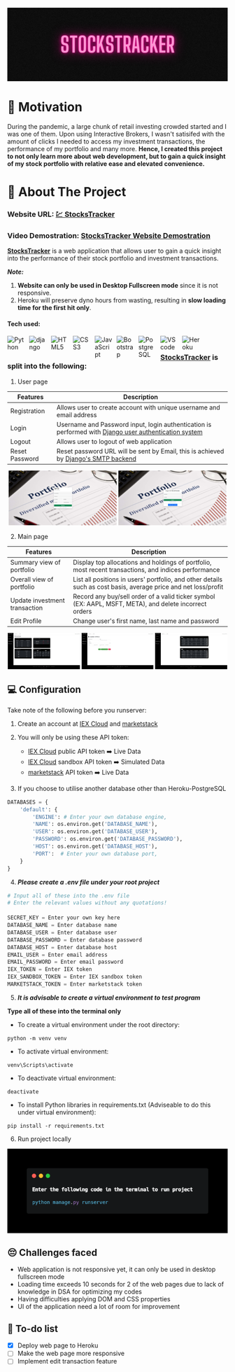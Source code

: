 <p align="center">
    <img src="/assets/stockstracker.png"/>
</p>

# 💪 Motivation #
During the pandemic, a large chunk of retail investing crowded started and I was one of them. Upon using Interactive Brokers, I wasn't satisifed with the amount of clicks I needed to access my investment transactions, the performance of my portfolio and many more. __Hence, I created this project to not only learn more about web development, but to gain a quick insight of my stock portfolio with relative ease and elevated convenience.__

# 📝 About The Project #
### Website URL: **<a href="https://stockstracker-app.herokuapp.com/user/login/" target="_blank">💹 StocksTracker</a>** ###
### Video Demostration: **<a href="https://youtu.be/T_cgG668pf4" target="_blank">StocksTracker Website Demostration</a>** ###
**[StocksTracker](https://stockstracker-app.herokuapp.com/user/login/ "StocksTracker url")** is a web application that allows user to gain a quick insight into the performance of their stock portfolio and investment transactions.

***Note:*** 
1. __Website can only be used in Desktop Fullscreen mode__ since it is not responsive.
2. Heroku will preserve dyno hours from wasting, resulting in __slow loading time for the first hit only__.

#### Tech used: ####

<img align="left" alt="Python" width="40px" src="https://cdn.jsdelivr.net/npm/devicon-2.2@2.2.0/icons/python/python-original.svg" style="padding-right:10px;"/>
<img align="left" alt="django" width="40px" src="https://cdn.jsdelivr.net/npm/devicon-2.2@2.2.0/icons/django/django-original.svg" style="padding-right:10px;"/>
<img align="left" alt="HTML5" width="40px" src="https://cdn.jsdelivr.net/npm/devicon-2.2@2.2.0/icons/html5/html5-original.svg" style="padding-right:10px;"/>
<img align="left" alt="CSS3" width="40px" src="https://cdn.jsdelivr.net/npm/devicon-2.2@2.2.0/icons/css3/css3-original.svg" style="padding-right:10px;" />
<img align="left" alt="JavaScript" width="40px" src="https://cdn.jsdelivr.net/npm/devicon-2.2@2.2.0/icons/javascript/javascript-original.svg" style="padding-right:10px;" />
<img align="left" alt="Bootstrap" width="40px" src="https://cdn.jsdelivr.net/gh/devicons/devicon/icons/bootstrap/bootstrap-original.svg" style="padding-right:10px;" />
<img align="left" alt="PostgreSQL" width="40px" src="https://cdn.jsdelivr.net/npm/devicon-2.2@2.2.0/icons/postgresql/postgresql-original.svg" style="padding-right:10px;"/>
<img align="left" alt="VScode" width="40px" src="https://cdn.jsdelivr.net/npm/devicon-2.2@2.2.0/icons/visualstudio/visualstudio-plain.svg" style="padding-right:10px;"/> 
<img align="left" alt="Heroku" width="40px" src="https://cdn.jsdelivr.net/gh/devicons/devicon/icons/heroku/heroku-plain-wordmark.svg"/>&nbsp;&nbsp;


### [StocksTracker](https://stockstracker-app.herokuapp.com/user/login/ "StocksTracker url") is split into the following: ###

1. User page

  | Features | Description |
  | --- | --- |
  | Registration | Allows user to create account with unique username and email address |
  | Login | Username and Password input, login authentication is performed with [Django user authentication system](https://docs.djangoproject.com/en/4.1/topics/auth/default/ "Django user authentication system") |
  | Logout | Allows user to logout of web application |
  | Reset Password | Reset password URL will be sent by Email, this is achieved by [Django's SMTP backend](https://docs.djangoproject.com/en/4.1/topics/email/ "Django's SMTP backend") |

<p align="middle">
  <img src="/assets/registration.png" width="49%"/>
  <img src="/assets/login.png" width="49%"/> 
</p>

2. Main page

  | Features | Description |
  | --- | --- |
  | Summary view of portfolio | Display top allocations and holdings of portfolio, most recent transactions, and indices performance |
  | Overall view of portfolio | List all positions in users' portfolio, and other details such as cost basis, average price and net loss/profit |
  | Update investment transaction | Record any buy/sell order of a valid ticker symbol (EX: AAPL, MSFT, META), and delete incorrect orders |
  | Edit Profile | Change user's first name, last name and password |

<p align="middle">
  <img src="/assets/homepage.png" width="32.667%"/>
  <img src="/assets/updateportfolio.png" width="32.667%"/> 
  <img src="/assets/transactionlistview.png" width="32.667%"/> 
</p>

## 💻 Configuration ##
Take note of the following before you runserver:
1. Create an account at [IEX Cloud](https://iexcloud.io/ "IEX Cloud") and [marketstack](https://marketstack.com/ "marketstack")

2. You will only be using these API token:
    - [IEX Cloud](https://iexcloud.io/ "IEX Cloud") public API token ➡️ Live Data
    - [IEX Cloud](https://iexcloud.io/ "IEX Cloud") sandbox API token ➡️ Simulated Data
    - [marketstack](https://marketstack.com/ "marketstack") API token ➡️ Live Data

3. If you choose to utilise another database other than Heroku-PostgreSQL
```python
DATABASES = {
    'default': {
        'ENGINE': # Enter your own database engine,
        'NAME': os.environ.get('DATABASE_NAME'),
        'USER': os.environ.get('DATABASE_USER'),
        'PASSWORD': os.environ.get('DATABASE_PASSWORD'),
        'HOST': os.environ.get('DATABASE_HOST'),
        'PORT':  # Enter your own database port,
    }
}
```

4. ***Please create a .env file under your root project***

```python
# Input all of these into the .env file
# Enter the relevant values without any quotations!

SECRET_KEY = Enter your own key here
DATABASE_NAME = Enter database name
DATABASE_USER = Enter database user
DATABASE_PASSWORD = Enter database password
DATABASE_HOST = Enter database host
EMAIL_USER = Enter email address
EMAIL_PASSWORD = Enter email password
IEX_TOKEN = Enter IEX token
IEX_SANDBOX_TOKEN = Enter IEX sandbox token
MARKETSTACK_TOKEN = Enter marketstack token
```

5. ***It is advisable to create a virtual environment to test program***

  **Type all of these into the terminal only**

- To create a virtual environment under the root directory:
```
python -m venv venv
```

- To activate virtual environment:
```
venv\Scripts\activate
```

- To deactivate virtual environment:
```
deactivate
```

- To install Python libraries in requirements.txt (Adviseable to do this under virtual environment):
```
pip install -r requirements.txt
```

6. Run project locally

![Virtual Environment codes](https://github.com/nicholas5538/StockPortfolio-repo/blob/main/assets/runlocal.png?raw=true)

## 😔 Challenges faced ##
- Web application is not responsive yet, it can only be used in desktop fullscreen mode
- Loading time exceeds 10 seconds for 2 of the web pages due to lack of knowledge in DSA for optimizing my codes
- Having difficulties applying DOM and CSS properties
- UI of the application need a lot of room for improvement

## 📔 To-do list ##
- [x] Deploy web page to Heroku
- [ ] Make the web page more responsive
- [ ] Implement edit transaction feature